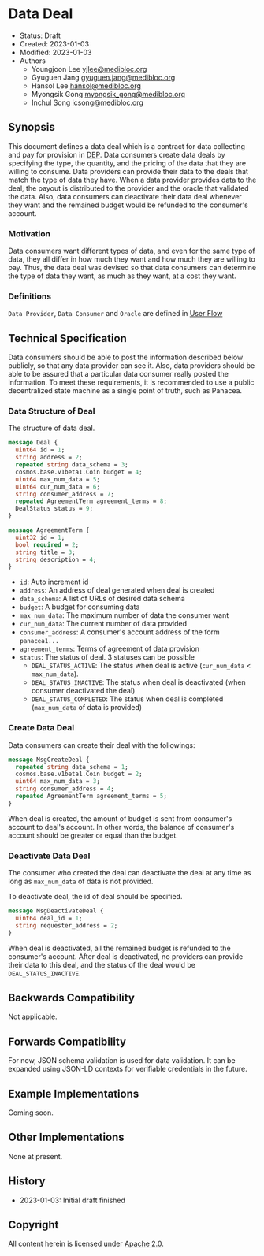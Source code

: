 # Data Deal

- Status: Draft
- Created: 2023-01-03
- Modified: 2023-01-03
- Authors
  - Youngjoon Lee <yjlee@medibloc.org>
  - Gyuguen Jang <gyuguen.jang@medibloc.org>
  - Hansol Lee <hansol@medibloc.org>
  - Myongsik Gong <myongsik_gong@medibloc.org>
  - Inchul Song <icsong@medibloc.org>


## Synopsis

This document defines a data deal which is a contract for data collecting and pay for provision in [DEP](../../1-users/3-data-exchange/0-about-dep.md).
Data consumers create data deals by specifying the type, the quantity, and the pricing of the data that they are willing to consume.
Data providers can provide their data to the deals that match the type of data they have.
When a data provider provides data to the deal, the payout is distributed to the provider and the oracle that validated the data.
Also, data consumers can deactivate their data deal whenever they want and the remained budget would be refunded to the consumer's account.

### Motivation

Data consumers want different types of data, and even for the same type of data, they all differ in how much they want and how much they are willing to pay.
Thus, the data deal was devised so that data consumers can determine the type of data they want, as much as they want, at a cost they want.

### Definitions

`Data Provider`, `Data Consumer` and `Oracle` are defined in [User Flow](./1-user-flow.md)

## Technical Specification

Data consumers should be able to post the information described below publicly, so that any data provider can see it. 
Also, data providers should be able to be assured that a particular data consumer really posted the information. 
To meet these requirements, it is recommended to use a public decentralized state machine as a single point of truth, such as Panacea.

### Data Structure of Deal

The structure of data deal.

```proto
message Deal {
  uint64 id = 1;
  string address = 2;
  repeated string data_schema = 3;
  cosmos.base.v1beta1.Coin budget = 4;
  uint64 max_num_data = 5;
  uint64 cur_num_data = 6;
  string consumer_address = 7;
  repeated AgreementTerm agreement_terms = 8;
  DealStatus status = 9;
}

message AgreementTerm {
  uint32 id = 1;
  bool required = 2;
  string title = 3;
  string description = 4;
}
```

- `id`: Auto increment id
- `address`: An address of deal generated when deal is created
- `data_schema`: A list of URLs of desired data schema
- `budget`: A budget for consuming data
- `max_num_data`: The maximum number of data the consumer want
- `cur_num_data`: The current number of data provided
- `consumer_address`: A consumer's account address of the form `panacea1...`
- `agreement_terms`: Terms of agreement of data provision
- `status`: The status of deal. 3 statuses can be possible
  - `DEAL_STATUS_ACTIVE`: The status when deal is active (`cur_num_data` < `max_num_data`).  
  - `DEAL_STATUS_INACTIVE`: The status when deal is deactivated (when consumer deactivated the deal)
  - `DEAL_STATUS_COMPLETED`: The status when deal is completed (`max_num_data` of data is provided)

### Create Data Deal

Data consumers can create their deal with the followings:

```proto
message MsgCreateDeal {
  repeated string data_schema = 1;
  cosmos.base.v1beta1.Coin budget = 2;
  uint64 max_num_data = 3;
  string consumer_address = 4;
  repeated AgreementTerm agreement_terms = 5;
}
```

When deal is created, the amount of budget is sent from consumer's account to deal's account.
In other words, the balance of consumer's account should be greater or equal than the budget.

### Deactivate Data Deal

The consumer who created the deal can deactivate the deal at any time as long as `max_num_data` of data is not provided.

To deactivate deal, the id of deal should be specified.

```proto
message MsgDeactivateDeal {
  uint64 deal_id = 1;
  string requester_address = 2;
}
```

When deal is deactivated, all the remained budget is refunded to the consumer's account.
After deal is deactivated, no providers can provide their data to this deal, and the status of the deal would be `DEAL_STATUS_INACTIVE`.

## Backwards Compatibility

Not applicable.

## Forwards Compatibility

For now, JSON schema validation is used for data validation.
It can be expanded using JSON-LD contexts for verifiable credentials in the future.

## Example Implementations

Coming soon.

## Other Implementations

None at present.

## History

- 2023-01-03: Initial draft finished

## Copyright

All content herein is licensed under [Apache 2.0](https://www.apache.org/licenses/LICENSE-2.0).